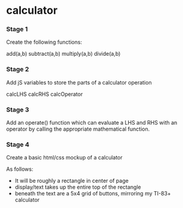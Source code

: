 # calculator

### Stage 1 ###

Create the following functions:

add(a,b)
subtract(a,b)
multiply(a,b)
divide(a,b)

### Stage 2 ###

Add jS variables to store the parts of a calculator operation

calcLHS
calcRHS
calcOperator

### Stage 3 ###

Add an operate() function which can evaluate a LHS and RHS with an operator
by calling the appropriate mathematical function.

### Stage 4 ###

Create a basic html/css mockup of a calculator

As follows:
- It will be roughly a rectangle in center of page
- display/text takes up the entire top of the rectangle
- beneath the text are a 5x4 grid of buttons, mirroring my TI-83+ calculator
